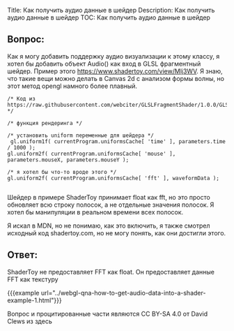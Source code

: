 Title: Как получить аудио данные в шейдер
Description: Как получить аудио данные в шейдер
TOC: Как получить аудио данные в шейдер

## Вопрос:

Как я могу добавить поддержку аудио визуализации к этому классу, я хотел бы добавить объект Audio() как вход в GLSL фрагментный шейдер. Пример этого https://www.shadertoy.com/view/Mlj3WV. Я знаю, что такие вещи можно делать в Canvas 2d с анализом формы волны, но этот метод opengl намного более плавный.


```
/* Код из https://raw.githubusercontent.com/webciter/GLSLFragmentShader/1.0.0/GLSLFragmentShader.js */

/* функция рендеринга */

/* установить uniform переменные для шейдера */
 gl.uniform1f( currentProgram.uniformsCache[ 'time' ], parameters.time / 1000 );
gl.uniform2f( currentProgram.uniformsCache[ 'mouse' ], parameters.mouseX, parameters.mouseY );

/* я хотел бы что-то вроде этого */
gl.uniform2f( currentProgram.uniformsCache[ 'fft' ], waveformData );


```

Шейдер в примере ShaderToy принимает float как fft, но это просто обновляет всю строку полосок, а не отдельные значения полосок. Я хотел бы манипуляции в реальном времени всех полосок.

Я искал в MDN, но не понимаю, как это включить, я также смотрел исходный код shadertoy.com, но не могу понять, как они достигли этого.

## Ответ:

ShaderToy не предоставляет FFT как float. Он предоставляет данные FFT как текстуру


{{{example url="../webgl-qna-how-to-get-audio-data-into-a-shader-example-1.html"}}}



<div class="so">
  <div>Вопрос и процитированные части являются 
    CC BY-SA 4.0 от
    <a data-href="https://stackoverflow.com/users/11527891">David Clews</a>
    из
    <a data-href="https://stackoverflow.com/questions/57125984">здесь</a>
  </div>
</div> 